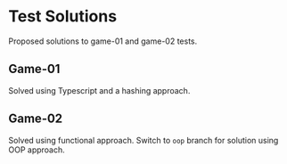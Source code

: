 # Test Solutions

Proposed solutions to game-01 and game-02 tests.

## Game-01

Solved using Typescript and a hashing approach.

## Game-02

Solved using functional approach. Switch to `oop` branch for solution using OOP approach.
